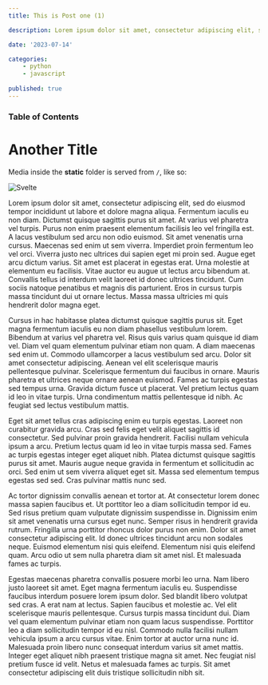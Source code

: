 ```yaml
---
title: This is Post one (1)

description: Lorem ipsum dolor sit amet, consectetur adipiscing elit, sed do eiusmod tempor incididunt ut labore et dolore magna aliqua.

date: '2023-07-14'

categories:
    - python
    - javascript
    
published: true
---
```


### Table of Contents

# Another Title

Media inside the **static** folder is served from `/`, like so:

![Svelte](/favicon.png)

Lorem ipsum dolor sit amet, consectetur adipiscing elit, sed do eiusmod tempor incididunt ut labore et dolore magna aliqua. Fermentum iaculis eu non diam. Dictumst quisque sagittis purus sit amet. At varius vel pharetra vel turpis. Purus non enim praesent elementum facilisis leo vel fringilla est. A lacus vestibulum sed arcu non odio euismod. Sit amet venenatis urna cursus. Maecenas sed enim ut sem viverra. Imperdiet proin fermentum leo vel orci. Viverra justo nec ultrices dui sapien eget mi proin sed. Augue eget arcu dictum varius. Sit amet est placerat in egestas erat. Urna molestie at elementum eu facilisis. Vitae auctor eu augue ut lectus arcu bibendum at. Convallis tellus id interdum velit laoreet id donec ultrices tincidunt. Cum sociis natoque penatibus et magnis dis parturient. Eros in cursus turpis massa tincidunt dui ut ornare lectus. Massa massa ultricies mi quis hendrerit dolor magna eget.

Cursus in hac habitasse platea dictumst quisque sagittis purus sit. Eget magna fermentum iaculis eu non diam phasellus vestibulum lorem. Bibendum at varius vel pharetra vel. Risus quis varius quam quisque id diam vel. Diam vel quam elementum pulvinar etiam non quam. A diam maecenas sed enim ut. Commodo ullamcorper a lacus vestibulum sed arcu. Dolor sit amet consectetur adipiscing. Aenean vel elit scelerisque mauris pellentesque pulvinar. Scelerisque fermentum dui faucibus in ornare. Mauris pharetra et ultrices neque ornare aenean euismod. Fames ac turpis egestas sed tempus urna. Gravida dictum fusce ut placerat. Vel pretium lectus quam id leo in vitae turpis. Urna condimentum mattis pellentesque id nibh. Ac feugiat sed lectus vestibulum mattis.

Eget sit amet tellus cras adipiscing enim eu turpis egestas. Laoreet non curabitur gravida arcu. Cras sed felis eget velit aliquet sagittis id consectetur. Sed pulvinar proin gravida hendrerit. Facilisi nullam vehicula ipsum a arcu. Pretium lectus quam id leo in vitae turpis massa sed. Fames ac turpis egestas integer eget aliquet nibh. Platea dictumst quisque sagittis purus sit amet. Mauris augue neque gravida in fermentum et sollicitudin ac orci. Sed enim ut sem viverra aliquet eget sit. Massa sed elementum tempus egestas sed sed. Cras pulvinar mattis nunc sed.

Ac tortor dignissim convallis aenean et tortor at. At consectetur lorem donec massa sapien faucibus et. Ut porttitor leo a diam sollicitudin tempor id eu. Sed risus pretium quam vulputate dignissim suspendisse in. Dignissim enim sit amet venenatis urna cursus eget nunc. Semper risus in hendrerit gravida rutrum. Fringilla urna porttitor rhoncus dolor purus non enim. Dolor sit amet consectetur adipiscing elit. Id donec ultrices tincidunt arcu non sodales neque. Euismod elementum nisi quis eleifend. Elementum nisi quis eleifend quam. Arcu odio ut sem nulla pharetra diam sit amet nisl. Et malesuada fames ac turpis.

Egestas maecenas pharetra convallis posuere morbi leo urna. Nam libero justo laoreet sit amet. Eget magna fermentum iaculis eu. Suspendisse faucibus interdum posuere lorem ipsum dolor. Sed blandit libero volutpat sed cras. A erat nam at lectus. Sapien faucibus et molestie ac. Vel elit scelerisque mauris pellentesque. Cursus turpis massa tincidunt dui. Diam vel quam elementum pulvinar etiam non quam lacus suspendisse. Porttitor leo a diam sollicitudin tempor id eu nisl. Commodo nulla facilisi nullam vehicula ipsum a arcu cursus vitae. Enim tortor at auctor urna nunc id. Malesuada proin libero nunc consequat interdum varius sit amet mattis. Integer eget aliquet nibh praesent tristique magna sit amet. Nec feugiat nisl pretium fusce id velit. Netus et malesuada fames ac turpis. Sit amet consectetur adipiscing elit duis tristique sollicitudin nibh sit.
